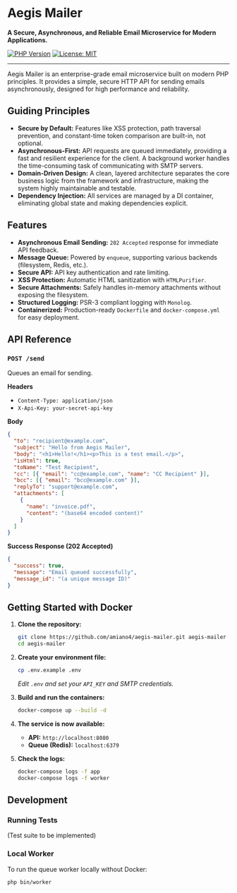 # Aegis Mailer

**A Secure, Asynchronous, and Reliable Email Microservice for Modern Applications.**

[![PHP Version](https://img.shields.io/badge/PHP-8.1%2B-blue.svg)](https://php.net)
[![License: MIT](https://img.shields.io/badge/License-MIT-yellow.svg)](https://opensource.org/licenses/MIT)

---

Aegis Mailer is an enterprise-grade email microservice built on modern PHP principles. It provides a simple, secure HTTP API for sending emails asynchronously, designed for high performance and reliability.

## Guiding Principles

- **Secure by Default:** Features like XSS protection, path traversal prevention, and constant-time token comparison are built-in, not optional.
- **Asynchronous-First:** API requests are queued immediately, providing a fast and resilient experience for the client. A background worker handles the time-consuming task of communicating with SMTP servers.
- **Domain-Driven Design:** A clean, layered architecture separates the core business logic from the framework and infrastructure, making the system highly maintainable and testable.
- **Dependency Injection:** All services are managed by a DI container, eliminating global state and making dependencies explicit.

## Features

- **Asynchronous Email Sending:** `202 Accepted` response for immediate API feedback.
- **Message Queue:** Powered by `enqueue`, supporting various backends (filesystem, Redis, etc.).
- **Secure API:** API key authentication and rate limiting.
- **XSS Protection:** Automatic HTML sanitization with `HTMLPurifier`.
- **Secure Attachments:** Safely handles in-memory attachments without exposing the filesystem.
- **Structured Logging:** PSR-3 compliant logging with `Monolog`.
- **Containerized:** Production-ready `Dockerfile` and `docker-compose.yml` for easy deployment.

## API Reference

### `POST /send`

Queues an email for sending.

**Headers**

- `Content-Type: application/json`
- `X-Api-Key: your-secret-api-key`

**Body**

```json
{
  "to": "recipient@example.com",
  "subject": "Hello from Aegis Mailer",
  "body": "<h1>Hello!</h1><p>This is a test email.</p>",
  "isHtml": true,
  "toName": "Test Recipient",
  "cc": [{ "email": "cc@example.com", "name": "CC Recipient" }],
  "bcc": [{ "email": "bcc@example.com" }],
  "replyTo": "support@example.com",
  "attachments": [
    {
      "name": "invoice.pdf",
      "content": "(base64 encoded content)"
    }
  ]
}
```

**Success Response (202 Accepted)**

```json
{
  "success": true,
  "message": "Email queued successfully",
  "message_id": "(a unique message ID)"
}
```

## Getting Started with Docker

1.  **Clone the repository:**

    ```bash
    git clone https://github.com/amiano4/aegis-mailer.git aegis-mailer
    cd aegis-mailer
    ```

2.  **Create your environment file:**

    ```bash
    cp .env.example .env
    ```

    _Edit `.env` and set your `API_KEY` and SMTP credentials._

3.  **Build and run the containers:**

    ```bash
    docker-compose up --build -d
    ```

4.  **The service is now available:**

    - **API:** `http://localhost:8080`
    - **Queue (Redis):** `localhost:6379`

5.  **Check the logs:**
    ```bash
    docker-compose logs -f app
    docker-compose logs -f worker
    ```

## Development

### Running Tests

(Test suite to be implemented)

### Local Worker

To run the queue worker locally without Docker:

```bash
php bin/worker
```
